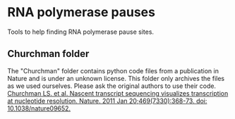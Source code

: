 RNA polymerase pauses
=====================

Tools to help finding RNA polymerase pause sites.


Churchman folder
----------------

The "Churchman" folder contains python code files from a publication in Nature and is under an unknown license. This folder only archives the files as we used ourselves. Please ask the original authors to use their code.
[Churchman LS. et al. Nascent transcript sequencing visualizes transcription at nucleotide resolution. Nature. 2011 Jan 20;469(7330):368-73. doi: 10.1038/nature09652.](https://www.ncbi.nlm.nih.gov/pubmed/21248844)
